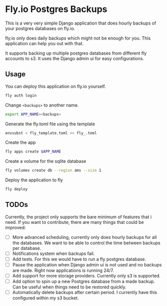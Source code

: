 # Fly.io Postgres Backups

This is a very very simple Django application that does hourly backups of your postgres databases on fly.io.

fly.io only does daily backups which might not be enough for you. This application can help you out with that.

It supports backing up multiple postgres databases from different fly accounts to s3. It uses the Django admin ui for easy configurations.
## Usage
You can deploy this application on fly.io yourself.
```bash
fly auth login
```
Change ```<backups>``` to another name.
```bash
export APP_NAME=<backups>
``` 
Generate the fly.toml file using the template
```bash
envsubst < fly_template.toml >> fly_.toml
``` 
Create the app
```bash
fly apps create $APP_NAME
```
Create a volume for the sqlite database
```bash
fly volumes create db --region ams --size 1
```
Deploy the application to fly
```bash
fly deploy
```


## TODOs
Currently, the project only supports the bare minimum of features that i need. If you want to contribute, there are many things that could be improved:

- [ ] More advanced scheduling, currently only does hourly backups for all the databases. We want to be able to control the time between backups per database.
- [ ] Notifications system when backups fail.
- [ ] Add tests. For this we would have to run a fly postgres database.
- [ ] Pause the application when Django admin ui is not used and no backups are made. Right now applications is running 24/7.
- [ ] Add support for more storage providers. Currently only s3 is supported.
- [ ] Add option to spin up a new Postgres database from a made backup. Can be useful when things need to be restored quickly.
- [ ] Automatically delete backups after certain period. I currently have this configured within my s3 bucket.